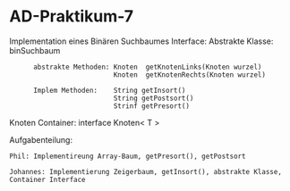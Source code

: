 # AD-Praktikum-7

Implementation eines Binären Suchbaumes
Interface: Abstrakte Klasse: binSuchbaum

          abstrakte Methoden: Knoten  getKnotenLinks(Knoten wurzel)
                              Knoten  getKnotenRechts(Knoten wurzel)
                    
          Implem Methoden:    String getInsort()
                              String getPostsort()
                              Strinf getPresort()



Knoten Container: interface Knoten< T > 
                    
Aufgabenteilung:

    Phil: Implementireung Array-Baum, getPresort(), getPostsort
        
    Johannes: Implementierung Zeigerbaum, getInsort(), abstrakte Klasse, Container Interface

